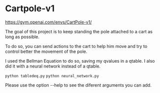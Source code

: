 # Cartpole-v1

https://gym.openai.com/envs/CartPole-v1/

The goal of this project is to keep standing the pole attached to a cart as long as possible.

To do so, you can send actions to the cart to help him move and try to control better the movement of the pole.

I used the Bellman Equation to do so, saving my qvalues in a qtable. I also did it with a neural network instead of a qtable.

```python tabledeq.py```
```python neural_network.py```

Please use the option --help to see the diferent arguments you can add.

